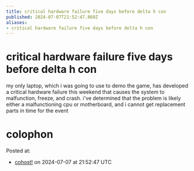 ```yaml
---
title: critical hardware failure five days before delta h con
published: 2024-07-07T21:52:47.860Z
aliases:
- critical hardware failure five days before delta h con
---
```


# critical hardware failure five days before delta h con

my only laptop, which i was going to use to demo the game, has developed a critical hardware failure this weekend that causes the system to malfunction, freeze, and crash. i've determined that the problem is likely either a malfunctioning cpu or motherboard, and i cannot get replacement parts in time for the event

# colophon

Posted at:
- [cohost!](https://cohost.org/exodrifter/post/6784207-critical-hardware-fa) on 2024-07-07 at 21:52:47 UTC
